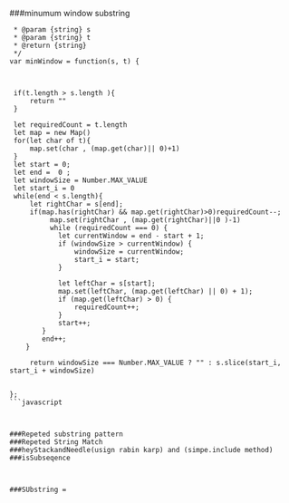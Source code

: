 ###minumum window substring




```/**
 * @param {string} s
 * @param {string} t
 * @return {string}
 */
var minWindow = function(s, t) {



 if(t.length > s.length ){
     return ""
 }   
    
 let requiredCount = t.length 
 let map = new Map()
 for(let char of t){
     map.set(char , (map.get(char)|| 0)+1)
 }
 let start = 0;
 let end =  0 ;
 let windowSize = Number.MAX_VALUE
 let start_i = 0
 while(end < s.length){
     let rightChar = s[end];
     if(map.has(rightChar) && map.get(rightChar)>0)requiredCount--;
          map.set(rightChar , (map.get(rightChar)||0 )-1)
          while (requiredCount === 0) {
            let currentWindow = end - start + 1;
            if (windowSize > currentWindow) {
                windowSize = currentWindow;
                start_i = start;
            }

            let leftChar = s[start];
            map.set(leftChar, (map.get(leftChar) || 0) + 1);
            if (map.get(leftChar) > 0) {
                requiredCount++;
            }
            start++;
        }
        end++;
    }

     return windowSize === Number.MAX_VALUE ? "" : s.slice(start_i, start_i + windowSize)
 

};
```javascript



###Repeted substring pattern
###Repeted String Match
###heyStackandNeedle(usign rabin karp) and (simpe.include method)
###isSubseqence



###SUbstring =